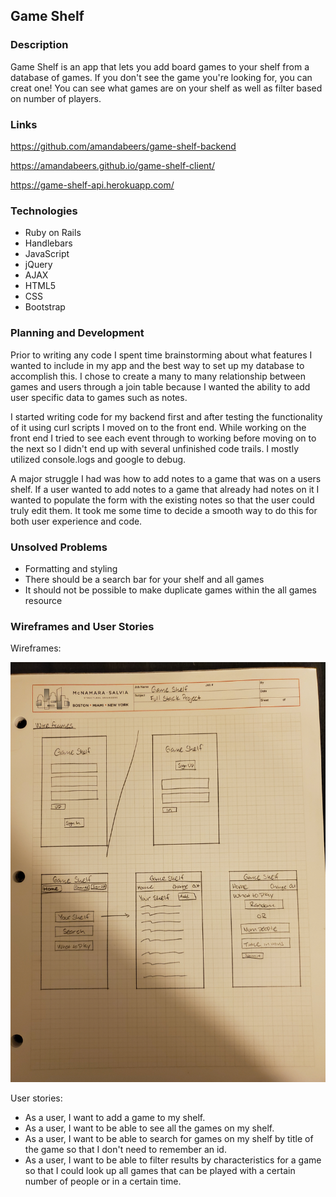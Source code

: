 ## Game Shelf

### Description

Game Shelf is an app that lets you add board games to your shelf from a database of games. If you don't see the game you're looking for, you can creat one! You can see what games are on your shelf as well as filter based on number of players.

### Links

https://github.com/amandabeers/game-shelf-backend

https://amandabeers.github.io/game-shelf-client/

https://game-shelf-api.herokuapp.com/

### Technologies

- Ruby on Rails
- Handlebars
- JavaScript
- jQuery
- AJAX
- HTML5
- CSS
- Bootstrap

### Planning and Development

Prior to writing any code I spent time brainstorming about what features I wanted to include in my app and the best way to set up my database to accomplish this. I chose to create a many to many relationship between games and users through a join table because I wanted the ability to add user specific data to games such as notes.

I started writing code for my backend first and after testing the functionality of it using curl scripts I moved on to the front end. While working on the front end I tried to see each event through to working before moving on to the next so I didn't end up with several unfinished code trails. I mostly utilized console.logs and google to debug.

A major struggle I had was how to add notes to a game that was on a users shelf. If a user wanted to add notes to a game that already had notes on it I wanted to populate the form with the existing notes so that the user could truly edit them. It took me some time to decide a smooth way to do this for both user experience and code.

### Unsolved Problems

- Formatting and styling
- There should be a search bar for your shelf and all games
- It should not be possible to make duplicate games within the all games resource


### Wireframes and User Stories

Wireframes:

  ![Wireframe Image](./public/20190721_Wireframes.jpg)

User stories:
- As a user, I want to add a game to my shelf.
- As a user, I want to be able to see all the games on my shelf.
- As a user, I want to be able to search for games on my shelf by title of the game so that I don't need to remember an id.
- As a user, I want to be able to filter results by characteristics for a game so that I could look up all games that can be played with a certain number of people or in a certain time.

